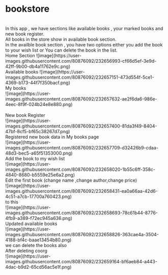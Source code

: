 # bookstore
<br />
In this app , we have sections like available books , your marked books and new book register.<br />
All books in the store show in available book section.
<br />
In the availble book section , you have two options either you add the book to your wish list or You can delete the book in the list.
<br />
Home Section
![image](https://user-images.githubusercontent.com/80876092/232656993-cf66d5ef-3e9d-42ff-9b00-db4a11762e9c.png)
<br />
Available books
![image](https://user-images.githubusercontent.com/80876092/232657151-473d554f-5ce1-4369-b173-44f7f350bacf.png)
<br />
My books<br />
![image](https://user-images.githubusercontent.com/80876092/232657632-ae2f6da6-986e-4eec-8f9f-024b24e8e880.png)
<br />
<br />
New book Register<br />
![image](https://user-images.githubusercontent.com/80876092/232657400-81da3f49-8404-47bf-8cf5-bf65c38267d7.png)
<br />
Registered new book data in My books page<br />
![image](https://user-images.githubusercontent.com/80876092/232657709-d32426b9-cdaa-48d3-bec5-a65f51353000.png)
<br />
Add the book to my wish list<br />
![image](https://user-images.githubusercontent.com/80876092/232658020-1b55c6ff-358c-4840-8680-b5559e25e6a2.png)
<br />
 Edit the first book (change name ,change author,change price)<br />
 ![image](https://user-images.githubusercontent.com/80876092/232658431-ea0a66aa-42d6-4c51-a7cb-17700a760423.png) <br /> to  this <br />
![image](https://user-images.githubusercontent.com/80876092/232658693-78c61b44-8776-4fb9-a389-f72ec945a636.png)
<br />
Updated available books<br />
![image](https://user-images.githubusercontent.com/80876092/232658826-363cae4a-3504-4188-bf4c-baae13454b80.png)
<br />
we can delete the books also<br /> After deleting coorg<br />
![image](https://user-images.githubusercontent.com/80876092/232659164-bf6aeb84-a443-4dac-b9d2-65cd56ac5e1f.png)



